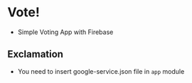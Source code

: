 # Vote!
- Simple Voting App with Firebase

## Exclamation
- You need to insert google-service.json file in `app` module

